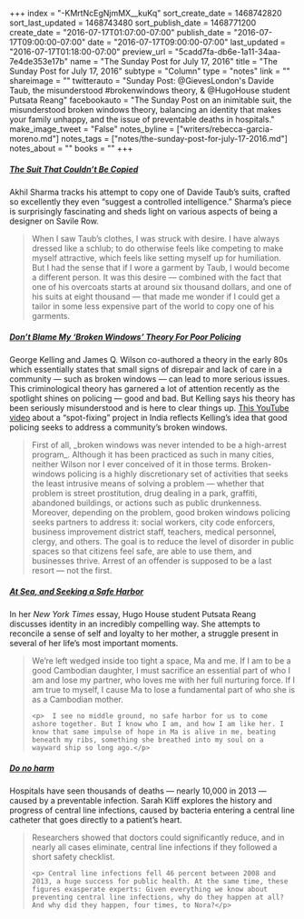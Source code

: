 +++
index = "-KMrtNcEgNjmMX__kuKq"
sort_create_date = 1468742820
sort_last_updated = 1468743480
sort_publish_date = 1468771200
create_date = "2016-07-17T01:07:00-07:00"
publish_date = "2016-07-17T09:00:00-07:00"
date = "2016-07-17T09:00:00-07:00"
last_updated = "2016-07-17T01:18:00-07:00"
preview_url = "5cadd7fa-db6e-1a11-34aa-7e4de353e17b"
name = "The Sunday Post for July 17, 2016"
title = "The Sunday Post for July 17, 2016"
subtype = "Column"
type = "notes"
link = ""
shareimage = ""
twitterauto = "Sunday Post: @GievesLondon's Davide Taub, the misunderstood #brokenwindows theory, & @HugoHouse student Putsata Reang"
facebookauto = "The Sunday Post on an inimitable suit, the misunderstood broken windows theory, balancing an identity that makes your family unhappy, and the issue of preventable deaths in hospitals."
make_image_tweet = "False"
notes_byline = ["writers/rebecca-garcia-moreno.md"]
notes_tags = ["notes/the-sunday-post-for-july-17-2016.md"]
notes_about = ""
books = ""
+++
<h5><a href="http://www.newyorker.com/business/currency/the-suit-that-couldnt-be-copied" title="The Suit That Couldn’t Be Copied">The Suit That Couldn’t Be Copied</a></h5>

Akhil Sharma tracks his attempt to copy one of Davide Taub’s suits, crafted so excellently they even “suggest a controlled intelligence.” Sharma’s piece is surprisingly fascinating and sheds light on various aspects of being a designer on Savile Row. 

<blockquote>
When I saw Taub’s clothes, I was struck with desire. I have always dressed like a schlub; to do otherwise feels like competing to make myself attractive, which feels like setting myself up for humiliation. But I had the sense that if I wore a garment by Taub, I would become a different person. It was this desire — combined with the fact that one of his overcoats starts at around six thousand dollars, and one of his suits at eight thousand — that made me wonder if I could get a tailor in some less expensive part of the world to copy one of his garments.
</blockquote> 

<h5><a href="http://www.politico.com/magazine/story/2015/08/broken-windows-theory-poor-policing-ferguson-kelling-121268" title="Don’t Blame My ‘Broken Windows’ Theory For Poor Policing">Don’t Blame My ‘Broken Windows’ Theory For Poor Policing</a></h5>

George Kelling and James Q. Wilson co-authored a theory in the early 80s which essentially states that small signs of disrepair and lack of care in a community — such as broken windows — can lead to more serious issues. This criminological theory has garnered a lot of attention recently as the spotlight shines on policing — good and bad. But Kelling says his theory has been seriously misunderstood and is here to clear things up. 
[This YouTube video](https://www.youtube.com/watch?v=vPvP7PwAzjM) about a “spot-fixing” project in India reflects Kelling’s idea that good policing seeks to address a community’s broken windows.

<blockquote>
First of all, _broken windows was never intended to be a high-arrest program_. Although it has been practiced as such in many cities, neither Wilson nor I ever conceived of it in those terms. Broken-windows policing is a highly discretionary set of activities that seeks the least intrusive means of solving a problem — whether that problem is street prostitution, drug dealing in a park, graffiti, abandoned buildings, or actions such as public drunkenness. Moreover, depending on the problem, good broken windows policing seeks partners to address it: social workers, city code enforcers, business improvement district staff, teachers, medical personnel, clergy, and others. The goal is to reduce the level of disorder in public spaces so that citizens feel safe, are able to use them, and businesses thrive. Arrest of an offender is supposed to be a last resort — not the first.
</blockquote> 

<h5><a href="http://www.nytimes.com/2016/07/17/fashion/modern-love-bisexuality-cambodia.html?smid=fb-share&_r=0" title="At Sea, and Seeking a Safe Harbor">At Sea, and Seeking a Safe Harbor</a></h5>

In her _New York Times_ essay, Hugo House student Putsata Reang discusses identity in an incredibly compelling way. She attempts to reconcile a sense of self and loyalty to her mother, a struggle present in several of her life’s most important moments. 

<blockquote> 
	<p>	We’re left wedged inside too tight a space, Ma and me. If I am to be a good Cambodian daughter, I must sacrifice an essential part of who I am and lose my partner, who loves me with her full nurturing force. If I am true to myself, I cause Ma to lose a fundamental part of who she is as a Cambodian mother.</p>

	<p>	 I see no middle ground, no safe harbor for us to come ashore together. But I know who I am, and how I am like her. I know that same impulse of hope in Ma is alive in me, beating beneath my ribs, something she breathed into my soul on a wayward ship so long ago.</p>
</blockquote>

<h5><a href="http://www.vox.com/2015/7/9/8905959/medical-harm-infection-prevention#hospital-types" title="Do no harm">Do no harm</a></h5>

Hospitals have seen thousands of deaths — nearly 10,000 in 2013 — caused by a preventable infection. Sarah Kliff explores the history and progress of central line infections, caused by  bacteria entering a central line catheter that goes directly to a patient’s heart. 

<blockquote> 
	<p>	Researchers showed that doctors could significantly reduce, and in nearly all cases eliminate, central line infections if they followed a short safety checklist.</p>

	<p>	Central line infections fell 46 percent between 2008 and 2013, a huge success for public health. At the same time, these figures exasperate experts: Given everything we know about preventing central line infections, why do they happen at all? And why did they happen, four times, to Nora?</p>
</blockquote>